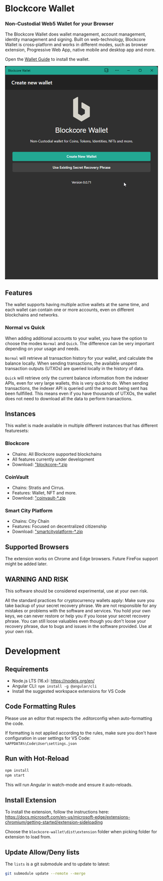 # Blockcore Wallet

### Non-Custodial Web5 Wallet for your Browser

The Blockcore Wallet does wallet management, account management, identity management and signing. Built on web-technology, Blockcore Wallet is cross-platform and works in
different modes, such as browser extension, Progressive Web App, native mobile and desktop app and more.

Open the [Wallet Guide](https://www.blockcore.net/wallet/guide) to install the wallet.

![](/doc/wallet-create-wallet.gif)

## Features

The wallet supports having multiple active wallets at the same time, and each wallet can contain one or more accounts, even on different blockchains and networks.

### Normal vs Quick

When adding additional accounts to your wallet, you have the option to choose the modes `Normal` and `Quick`. The difference can be very important depending on your usage and needs.

`Normal` will retrieve all transaction history for your wallet, and calculate the balance locally. When sending transactions, the available unspent transaction outputs (UTXOs) are queried locally in the history of data.

`Quick` will retrieve only the current balance information from the indexer APIs, even for very large wallets, this is very quick to do. When sending transactions, the indexer API is queried until the amount being sent has been fullfilled. This means even if you have thousands of UTXOs, the wallet does not need to download all the data to perform transactions.

## Instances

This wallet is made available in multiple different instances that has different featuresets:

### Blockcore

- Chains: All Blockcore supported blockchains
- All features currently under development
- Download: ["blockcore-\*.zip](https://github.com/block-core/blockcore-wallet/releases)

### CoinVault

- Chains: Stratis and Cirrus.
- Features: Wallet, NFT and more.
- Download: ["coinvault-\*.zip](https://github.com/block-core/blockcore-wallet/releases)

### Smart City Platform

- Chains: City Chain
- Features: Focused on decentralized citizenship
- Download: ["smartcityplatform-\*.zip](https://github.com/block-core/blockcore-wallet/releases)

## Supported Browsers

The extension works on Chrome and Edge browsers. Future FireFox support might be added later.

## WARNING AND RISK

This software should be considered experimental, use at your own risk.

All the standard practices for cryptocurrency wallets apply: Make sure you take backup of your secret recovery phrase. We are not responsible for any mistakes or problems with the software and services. You hold your own keys, we can never restore or help you if you loose your secret recovery phrase. You can still loose valuables even though you don't loose your recovery phrase, due to bugs and issues in the software provided. Use at your own risk.

# Development

## Requirements

- Node.js LTS (16.x): https://nodejs.org/en/
- Angular CLI: `npm install -g @angular/cli`
- Install the suggested workspace extensions for VS Code

## Code Formatting Rules

Please use an editor that respects the .editorconfig when auto-formatting the code.

If formatting is not applied according to the rules, make sure you don't have configuration in user settings for VS Code: `%APPDATA%\Code\User\settings.json`

## Run with Hot-Reload

```sh
npm install
npm start
```

This will run Angular in watch-mode and ensure it auto-reloads.

## Install Extension

To install the extension, follow the instructions here: https://docs.microsoft.com/en-us/microsoft-edge/extensions-chromium/getting-started/extension-sideloading

Choose the `blockcore-wallet\dist\extension` folder when picking folder for extension to load from.

## Update Allow/Deny lists

The `lists` is a git submodule and to update to latest:

```sh
git submodule update --remote --merge
```
